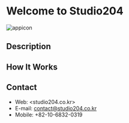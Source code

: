 # Welcome to Studio204
![appicon](https:studio204.co.kr/images/logo.png)
## Description
## How It Works
## Contact
* Web: <studio204.co.kr>
* E-mail: contact@studio204.co.kr
* Mobile: +82-10-6832-0319
